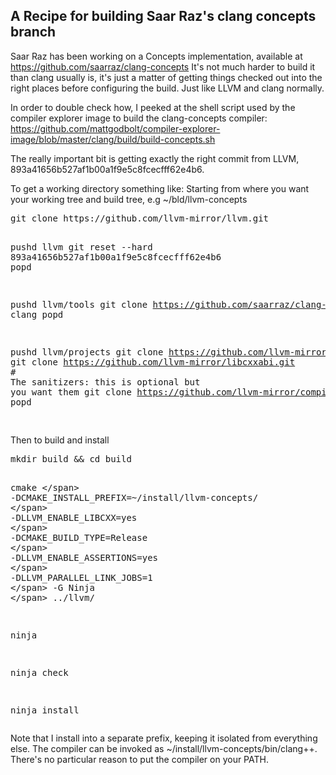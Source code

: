 <html><body><div id="outline-container-org1603cfb" class="outline-2">
<h2 id="org1603cfb">A Recipe for building Saar Raz's clang concepts branch</h2>
<div class="outline-text-2" id="text-org1603cfb">
 Saar Raz has been working on a Concepts implementation, available at <a href="https://github.com/saarraz/clang-concepts">https://github.com/saarraz/clang-concepts</a> It's not much harder to build it than clang usually is, it's just a matter of getting things checked out into the right places before configuring the build. Just like LLVM and clang normally. 

 In order to double check how, I peeked at the shell script used by the compiler explorer image to build the clang-concepts compiler: <a href="https://github.com/mattgodbolt/compiler-explorer-image/blob/master/clang/build/build-concepts.sh">https://github.com/mattgodbolt/compiler-explorer-image/blob/master/clang/build/build-concepts.sh</a> 

 The really important bit is getting exactly the right commit from LLVM, 893a41656b527af1b00a1f9e5c8fcecfff62e4b6. 

 To get a working directory something like: Starting from where you want your working tree and build tree, e.g ~/bld/llvm-concepts 

<div class="org-src-container">
<pre class="src src-shell">git clone https://github.com/llvm-mirror/llvm.git

<span class="org-builtin">pushd</span> llvm
git reset --hard 893a41656b527af1b00a1f9e5c8fcecfff62e4b6
<span class="org-builtin">popd</span>

<span class="org-builtin">pushd</span> llvm/tools
git clone https://github.com/saarraz/clang-concepts.git clang
<span class="org-builtin">popd</span>

<span class="org-builtin">pushd</span> llvm/projects
git clone https://github.com/llvm-mirror/libcxx.git
git clone https://github.com/llvm-mirror/libcxxabi.git
<span class="org-comment-delimiter"># </span><span class="org-comment">The sanitizers: this is optional but you want them</span>
git clone https://github.com/llvm-mirror/compiler-rt.git
<span class="org-builtin">popd</span>

</pre>
</div>

 Then to build and install 

<div class="org-src-container">
<pre class="src src-shell">mkdir build &amp;&amp; <span class="org-builtin">cd</span> build

cmake <span class="org-sh-escaped-newline">\</span>
    -DCMAKE_INSTALL_PREFIX=~/install/llvm-concepts/ <span class="org-sh-escaped-newline">\</span>
    -DLLVM_ENABLE_LIBCXX=yes  <span class="org-sh-escaped-newline">\</span>
    -DCMAKE_BUILD_TYPE=Release  <span class="org-sh-escaped-newline">\</span>
    -DLLVM_ENABLE_ASSERTIONS=yes <span class="org-sh-escaped-newline">\</span>
    -DLLVM_PARALLEL_LINK_JOBS=1 <span class="org-sh-escaped-newline">\</span>
    -G Ninja  <span class="org-sh-escaped-newline">\</span>
    ../llvm/

ninja

ninja check

ninja install
</pre>
</div>

 Note that I install into a separate prefix, keeping it isolated from everything else. The compiler can be invoked as ~/install/llvm-concepts/bin/clang++. There's no particular reason to put the compiler on your PATH. 
</div>
</div></body></html>